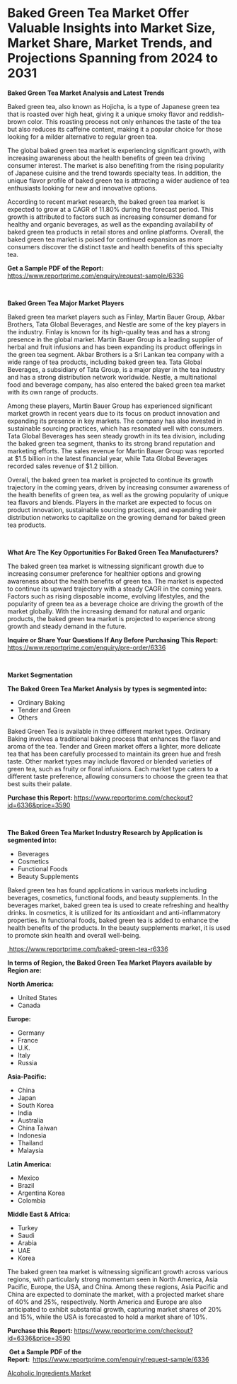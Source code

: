 <p><h1>Baked Green Tea Market Offer Valuable Insights into Market Size, Market Share, Market Trends, and Projections Spanning from 2024 to 2031</h1></p><p><strong>Baked Green Tea Market Analysis and Latest Trends</strong></p>
<p><p>Baked green tea, also known as Hojicha, is a type of Japanese green tea that is roasted over high heat, giving it a unique smoky flavor and reddish-brown color. This roasting process not only enhances the taste of the tea but also reduces its caffeine content, making it a popular choice for those looking for a milder alternative to regular green tea.</p><p>The global baked green tea market is experiencing significant growth, with increasing awareness about the health benefits of green tea driving consumer interest. The market is also benefiting from the rising popularity of Japanese cuisine and the trend towards specialty teas. In addition, the unique flavor profile of baked green tea is attracting a wider audience of tea enthusiasts looking for new and innovative options.</p><p>According to recent market research, the baked green tea market is expected to grow at a CAGR of 11.80% during the forecast period. This growth is attributed to factors such as increasing consumer demand for healthy and organic beverages, as well as the expanding availability of baked green tea products in retail stores and online platforms. Overall, the baked green tea market is poised for continued expansion as more consumers discover the distinct taste and health benefits of this specialty tea.</p></p>
<p><strong>Get a Sample PDF of the Report:&nbsp;</strong> <a href="https://www.reportprime.com/enquiry/request-sample/6336">https://www.reportprime.com/enquiry/request-sample/6336</a></p>
<p>&nbsp;</p>
<p><strong>Baked Green Tea Major Market Players</strong></p>
<p><p>Baked green tea market players such as Finlay, Martin Bauer Group, Akbar Brothers, Tata Global Beverages, and Nestle are some of the key players in the industry. Finlay is known for its high-quality teas and has a strong presence in the global market. Martin Bauer Group is a leading supplier of herbal and fruit infusions and has been expanding its product offerings in the green tea segment. Akbar Brothers is a Sri Lankan tea company with a wide range of tea products, including baked green tea. Tata Global Beverages, a subsidiary of Tata Group, is a major player in the tea industry and has a strong distribution network worldwide. Nestle, a multinational food and beverage company, has also entered the baked green tea market with its own range of products.</p><p>Among these players, Martin Bauer Group has experienced significant market growth in recent years due to its focus on product innovation and expanding its presence in key markets. The company has also invested in sustainable sourcing practices, which has resonated well with consumers. Tata Global Beverages has seen steady growth in its tea division, including the baked green tea segment, thanks to its strong brand reputation and marketing efforts. The sales revenue for Martin Bauer Group was reported at $1.5 billion in the latest financial year, while Tata Global Beverages recorded sales revenue of $1.2 billion.</p><p>Overall, the baked green tea market is projected to continue its growth trajectory in the coming years, driven by increasing consumer awareness of the health benefits of green tea, as well as the growing popularity of unique tea flavors and blends. Players in the market are expected to focus on product innovation, sustainable sourcing practices, and expanding their distribution networks to capitalize on the growing demand for baked green tea products.</p></p>
<p>&nbsp;</p>
<p><strong>What Are The Key Opportunities For Baked Green Tea Manufacturers?</strong></p>
<p><p>The baked green tea market is witnessing significant growth due to increasing consumer preference for healthier options and growing awareness about the health benefits of green tea. The market is expected to continue its upward trajectory with a steady CAGR in the coming years. Factors such as rising disposable income, evolving lifestyles, and the popularity of green tea as a beverage choice are driving the growth of the market globally. With the increasing demand for natural and organic products, the baked green tea market is projected to experience strong growth and steady demand in the future.</p></p>
<p><strong>Inquire or Share Your Questions If Any Before Purchasing This Report:</strong> <a href="https://www.reportprime.com/enquiry/pre-order/6336">https://www.reportprime.com/enquiry/pre-order/6336</a></p>
<p>&nbsp;</p>
<p><strong>Market Segmentation</strong></p>
<p><strong>The Baked Green Tea Market Analysis by types is segmented into:</strong></p>
<p><ul><li>Ordinary Baking</li><li>Tender and Green</li><li>Others</li></ul></p>
<p><p>Baked Green Tea is available in three different market types. Ordinary Baking involves a traditional baking process that enhances the flavor and aroma of the tea. Tender and Green market offers a lighter, more delicate tea that has been carefully processed to maintain its green hue and fresh taste. Other market types may include flavored or blended varieties of green tea, such as fruity or floral infusions. Each market type caters to a different taste preference, allowing consumers to choose the green tea that best suits their palate.</p></p>
<p><strong>Purchase this Report:&nbsp;</strong><a href="https://www.reportprime.com/checkout?id=6336&price=3590">https://www.reportprime.com/checkout?id=6336&price=3590</a></p>
<p>&nbsp;</p>
<p><strong>The Baked Green Tea Market Industry Research by Application is segmented into:</strong></p>
<p><ul><li>Beverages</li><li>Cosmetics</li><li>Functional Foods</li><li>Beauty Supplements</li></ul></p>
<p><p>Baked green tea has found applications in various markets including beverages, cosmetics, functional foods, and beauty supplements. In the beverages market, baked green tea is used to create refreshing and healthy drinks. In cosmetics, it is utilized for its antioxidant and anti-inflammatory properties. In functional foods, baked green tea is added to enhance the health benefits of the products. In the beauty supplements market, it is used to promote skin health and overall well-being.</p></p>
<p><a href="https://www.reportprime.com/baked-green-tea-r6336">&nbsp;https://www.reportprime.com/baked-green-tea-r6336</a></p>
<p><strong>In terms of Region, the Baked Green Tea Market Players available by Region are:</strong></p>
<p>
    <p> <strong> North America: </strong>
        <ul>
            <li>United States</li>
            <li>Canada</li>
        </ul>
        </p> 
    <p> <strong> Europe: </strong>
        <ul>
            <li>Germany</li>
            <li>France</li>
            <li>U.K.</li>
            <li>Italy</li>
            <li>Russia</li>
        </ul>
        </p> 
    <p> <strong> Asia-Pacific: </strong>
        <ul>
            <li>China</li>
            <li>Japan</li>
            <li>South Korea</li>
            <li>India</li>
            <li>Australia</li>
            <li>China Taiwan</li>
            <li>Indonesia</li>
            <li>Thailand</li>
            <li>Malaysia</li>
        </ul>
        </p> 
    <p> <strong> Latin America: </strong>
        <ul>
            <li>Mexico</li>
            <li>Brazil</li>
            <li>Argentina Korea</li>
            <li>Colombia</li>
        </ul>
        </p> 
    <p> <strong> Middle East & Africa: </strong>
        <ul>
            <li>Turkey</li>
            <li>Saudi</li>
            <li>Arabia</li>
            <li>UAE</li>
            <li>Korea</li>
        </ul>
    </p>
    </p>
<p><p>The baked green tea market is witnessing significant growth across various regions, with particularly strong momentum seen in North America, Asia Pacific, Europe, the USA, and China. Among these regions, Asia Pacific and China are expected to dominate the market, with a projected market share of 40% and 25%, respectively. North America and Europe are also anticipated to exhibit substantial growth, capturing market shares of 20% and 15%, while the USA is forecasted to hold a market share of 10%.</p></p>
<p><strong>Purchase this Report: </strong><a href="https://www.reportprime.com/checkout?id=6336&price=3590">https://www.reportprime.com/checkout?id=6336&price=3590</a></p>
<p>&nbsp;<strong>Get a Sample PDF of the Report:&nbsp;&nbsp;</strong><a href="https://www.reportprime.com/enquiry/request-sample/6336">https://www.reportprime.com/enquiry/request-sample/6336</a></p>
<p><strong></strong></p>
<p><p><a href="https://github.com/jakobeblake56/Market-Research-Report-List-1/blob/main/alcoholic-ingredients-market.md">Alcoholic Ingredients Market</a></p></p>